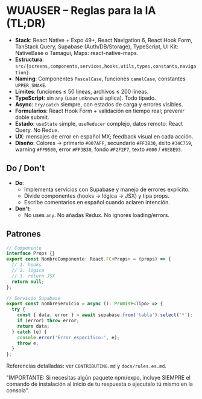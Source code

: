 # WUAUSER – Reglas para la IA (TL;DR)

- **Stack**: React Native + Expo 49+, React Navigation 6, React Hook Form, TanStack Query, Supabase (Auth/DB/Storage), TypeScript, UI Kit: NativeBase o Tamagui, Maps: react-native-maps.
- **Estructura**: `src/{screens,components,services,hooks,utils,types,constants,navigation}`.
- **Naming**: Componentes `PascalCase`, funciones `camelCase`, constantes `UPPER_SNAKE`.
- **Límites**: funciones ≤ 50 líneas, archivos ≤ 200 líneas.
- **TypeScript**: sin `any` (usar `unknown` si aplica). Todo tipado.
- **Async**: `try/catch` siempre, con estados de carga y errores visibles.
- **Formularios**: React Hook Form + validación en tiempo real; prevenir doble submit.
- **Estado**: `useState` simple, `useReducer` complejo, datos remoto: React Query. No Redux.
- **UX**: mensajes de error en español MX; feedback visual en cada acción.
- **Diseño**: Colores → primario `#007AFF`, secundario `#FF3B30`, éxito `#34C759`, warning `#FF9500`, error `#FF3B30`, fondo `#F2F2F7`, texto `#000` / `#8E8E93`.

## Do / Don't

- **Do**:
  - Implementa servicios con Supabase y manejo de errores explícito.
  - Divide componentes (hooks → lógica → JSX) y tipa props.
  - Escribe comentarios en español cuando aclaren intención.
- **Don't**:
  - No uses `any`. No añadas Redux. No ignores loading/errors.

## Patrones

```ts
// Componente
interface Props {}
export const NombreComponente: React.FC<Props> = (props) => {
  // 1. hooks
  // 2. lógica
  // 3. return JSX
  return null;
};
```

```ts
// Servicio Supabase
export const nombreServicio = async (): Promise<Tipo> => {
  try {
    const { data, error } = await supabase.from('tabla').select('*');
    if (error) throw error;
    return data;
  } catch (e) {
    console.error('Error específico:', e);
    throw e;
  }
};
```

Referencias detalladas: ver `CONTRIBUTING.md` y `docs/rules.es.md`.

"IMPORTANTE: Si necesitas algún paquete npm/expo, incluye SIEMPRE el comando de instalación al inicio de tu respuesta o ejecutalo tú mismo en la consola".